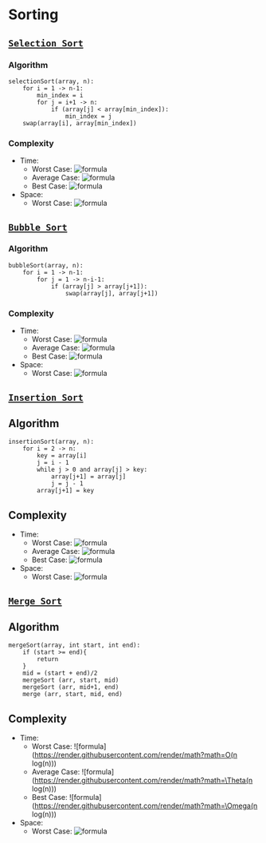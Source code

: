 # Sorting

## [`Selection Sort`](SelectionSort.cpp)

### Algorithm
```
selectionSort(array, n):
    for i = 1 -> n-1:
        min_index = i
        for j = i+1 -> n:
            if (array[j] < array[min_index]):
                min_index = j
    swap(array[i], array[min_index])
```

### Complexity
- Time:
    - Worst Case: ![formula](https://render.githubusercontent.com/render/math?math=O(n^2))
    - Average Case: ![formula](https://render.githubusercontent.com/render/math?math=\Theta(n^2))
    - Best Case: ![formula](https://render.githubusercontent.com/render/math?math=\Omega(n^2))
- Space:
    - Worst Case: ![formula](https://render.githubusercontent.com/render/math?math=O(1))

## [`Bubble Sort`](BubbleSort.cpp)

### Algorithm
```
bubbleSort(array, n):
    for i = 1 -> n-1:
        for j = 1 -> n-i-1:
            if (array[j] > array[j+1]):
                swap(array[j], array[j+1])
```

### Complexity
- Time:
    - Worst Case: ![formula](https://render.githubusercontent.com/render/math?math=O(n^2))
    - Average Case: ![formula](https://render.githubusercontent.com/render/math?math=\Theta(n^2))
    - Best Case: ![formula](https://render.githubusercontent.com/render/math?math=\Omega(n))
- Space:
    - Worst Case: ![formula](https://render.githubusercontent.com/render/math?math=O(1))

## [`Insertion Sort`](InsertionSort.cpp)

## Algorithm
```
insertionSort(array, n):
    for i = 2 -> n:
        key = array[i]
        j = i - 1
        while j > 0 and array[j] > key:
            array[j+1] = array[j]
            j = j - 1
        array[j+1] = key
```

## Complexity
- Time:
    - Worst Case: ![formula](https://render.githubusercontent.com/render/math?math=O(n^2))
    - Average Case: ![formula](https://render.githubusercontent.com/render/math?math=\Theta(n^2))
    - Best Case: ![formula](https://render.githubusercontent.com/render/math?math=\Omega(n))
- Space:
    - Worst Case: ![formula](https://render.githubusercontent.com/render/math?math=O(1))


## [`Merge Sort`](MergeSort.cpp)

## Algorithm
```
mergeSort(array, int start, int end):
    if (start >= end){
        return
    }
    mid = (start + end)/2
    mergeSort (arr, start, mid)
    mergeSort (arr, mid+1, end)
    merge (arr, start, mid, end)
```

## Complexity
- Time:
    - Worst Case: ![formula](https://render.githubusercontent.com/render/math?math=O(n log(n)))
    - Average Case: ![formula](https://render.githubusercontent.com/render/math?math=\Theta(n log(n)))
    - Best Case: ![formula](https://render.githubusercontent.com/render/math?math=\Omega(n log(n)))
- Space:
    - Worst Case: ![formula](https://render.githubusercontent.com/render/math?math=O(n))